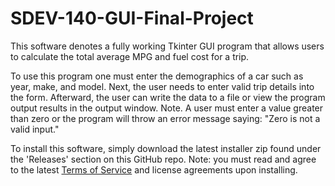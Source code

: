 # SDEV-140-GUI-Final-Project

This software denotes a fully working Tkinter GUI program that allows users to calculate the total average MPG and fuel cost for a trip.

To use this program one must enter the demographics of a car such as year, make, and model. Next, the user needs to enter valid trip details into the form. Afterward, the user can write the data to a file or view the program output results in the output window. Note. A user must enter a value greater than zero or the program will throw an error message saying: "Zero is not a valid input."

To install this software, simply download the latest installer zip found under the 'Releases' section on this GitHub repo.
Note: you must read and agree to the latest [Terms of Service](https://github.com/CPhillips-dev/average-mpg-calculator?tab=Apache-2.0-1-ov-file) and license agreements upon installing.
